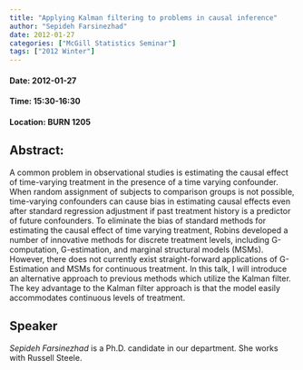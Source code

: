 ```yaml
---
title: "Applying Kalman filtering to problems in causal inference"
author: "Sepideh Farsinezhad"
date: 2012-01-27
categories: ["McGill Statistics Seminar"]
tags: ["2012 Winter"]
---
```


#### Date: 2012-01-27
#### Time: 15:30-16:30
#### Location: BURN 1205

## Abstract:

	
A common problem in observational studies is estimating the causal effect of time-varying treatment in the presence of a time varying confounder.  When random assignment of subjects to comparison groups is not possible, time-varying confounders can cause bias in estimating causal effects even after standard regression adjustment if past treatment history is a predictor of future confounders. To eliminate the bias of standard methods for estimating the causal effect of time varying treatment, Robins developed a number of innovative methods for discrete treatment levels, including G-computation, G-estimation, and marginal structural models (MSMs).   However, there does not currently exist straight-forward applications of G-Estimation and MSMs for continuous treatment.  In this talk, I will introduce an alternative approach to previous methods which utilize the Kalman filter. The key advantage to the Kalman filter approach is that the model easily accommodates continuous levels of treatment.

## Speaker

*Sepideh Farsinezhad* is a Ph.D. candidate in our department. She works with Russell Steele.

